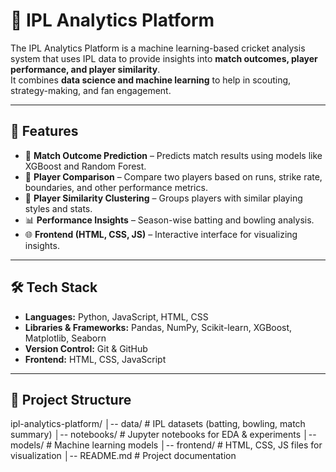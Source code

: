 # 🏏 IPL Analytics Platform

The IPL Analytics Platform is a machine learning-based cricket analysis system that uses IPL data to provide insights into **match outcomes, player performance, and player similarity**.  
It combines **data science and machine learning** to help in scouting, strategy-making, and fan engagement.

---

## 🚀 Features
- 🔮 **Match Outcome Prediction** – Predicts match results using models like XGBoost and Random Forest.  
- 👥 **Player Comparison** – Compare two players based on runs, strike rate, boundaries, and other performance metrics.  
- 🔗 **Player Similarity Clustering** – Groups players with similar playing styles and stats.  
- 📊 **Performance Insights** – Season-wise batting and bowling analysis.  
- 🌐 **Frontend (HTML, CSS, JS)** – Interactive interface for visualizing insights.  

---

## 🛠 Tech Stack
- **Languages:** Python, JavaScript, HTML, CSS  
- **Libraries & Frameworks:** Pandas, NumPy, Scikit-learn, XGBoost, Matplotlib, Seaborn  
- **Version Control:** Git & GitHub  
- **Frontend:** HTML, CSS, JavaScript  

---

## 📂 Project Structure
ipl-analytics-platform/
│-- data/ # IPL datasets (batting, bowling, match summary)
│-- notebooks/ # Jupyter notebooks for EDA & experiments
│-- models/ # Machine learning models
│-- frontend/ # HTML, CSS, JS files for visualization
│-- README.md # Project documentation
